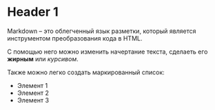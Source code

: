 # Header 1

Markdown – это облегченный язык разметки, который является инструментом преобразования кода в HTML. 

С помощью него можно изменить начертание текста, сделаеть его **жирным** или *курсивом*.

Также можно легко создать маркированный список:
- Элемент 1
- Элемент 2
- Элемент 3
